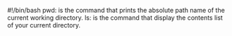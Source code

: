 #!/bin/bash
pwd: is the command that prints the absolute path name of the current working directory.
ls: is the command that display the contents list of your current directory.


